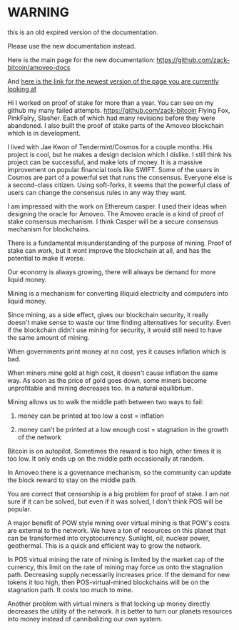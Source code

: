 WARNING
========

this is an old expired version of the documentation.

Please use the new documentation instead. 

Here is the main page for the new documentation: https://github.com/zack-bitcoin/amoveo-docs 

And [here is the link for the newest version of the page you are currently looking at](https://github.com/zack-bitcoin/amoveo-docs/blob/master//design/why_not_pos.md)

Hi I worked on proof of stake for more than a year. You can see on my github my many failed attempts. https://github.com/zack-bitcoin Flying Fox, PinkFairy, Slasher. Each of which had many revisions before they were abandoned. I also built the proof of stake parts of the Amoveo blockchain which is in development.

I lived with Jae Kwon of Tendermint/Cosmos for a couple months. His project is cool, but he makes a design decision which I dislike. I still think his project can be successful, and make lots of money. It is a massive improvement on popular financial tools like SWIFT. Some of the users in Cosmos are part of a powerful set that runs the consensus. Everyone else is a second-class citizen. Using soft-forks, it seems that the powerful class of users can change the consensus rules in any way they want.

I am impressed with the work on Ethereum casper. I used their ideas when designing the oracle for Amoveo. The Amoveo oracle is a kind of proof of stake consensus mechanism. I think Casper will be a secure consensus mechanism for blockchains.

There is a fundamental misunderstanding of the purpose of mining. Proof of stake can work, but it wont improve the blockchain at all, and has the potential to make it worse.

Our economy is always growing, there will always be demand for more liquid money.

Mining is a mechanism for converting illiquid electricity and computers into liquid money.

Since mining, as a side effect, gives our blockchain security, it really doesn't make sense to waste our time finding alternatives for security. Even if the blockchain didn't use mining for security, it would still need to have the same amount of mining.


When governments print money at no cost, yes it causes inflation which is bad.

When miners mine gold at high cost, it doesn't cause inflation the same way. As soon as the price of gold goes down, some miners become unprofitable and mining decreases too. In a natural equilibrium.

Mining allows us to walk the middle path between two ways to fail:

1) money can be printed at too low a cost = inflation

2) money can't be printed at a low enough cost = stagnation in the growth of the network


Bitcoin is on autopilot. Sometimes the reward is too high, other times it is too low. It only ends up on the middle path occasionally at random.

In Amoveo there is a governance mechanism, so the community can update the block reward to stay on the middle path.

You are correct that censorship is a big problem for proof of stake. I am not sure if it can be solved, but even if it was solved, I don't think POS will be popular.

A major benefit of POW style mining over virtual mining is that POW's costs are external to the network. We have a ton of resources on this planet that can be transformed into cryptocurrency. Sunlight, oil, nuclear power, geothermal. This is a quick and efficient way to grow the network.

In POS virtual mining the rate of mining is limited by the market cap of the currency, this limit on the rate of mining may force us onto the stagnation path. Decreasing supply necessarily increases price. If the demand for new tokens it too high, then POS-virtual-mined blockchains will be on the stagnation path. It costs too much to mine.

Another problem with virtual miners is that locking up money directly decreases the utility of the network. It is better to turn our planets resources into money instead of cannibalizing our own system.

